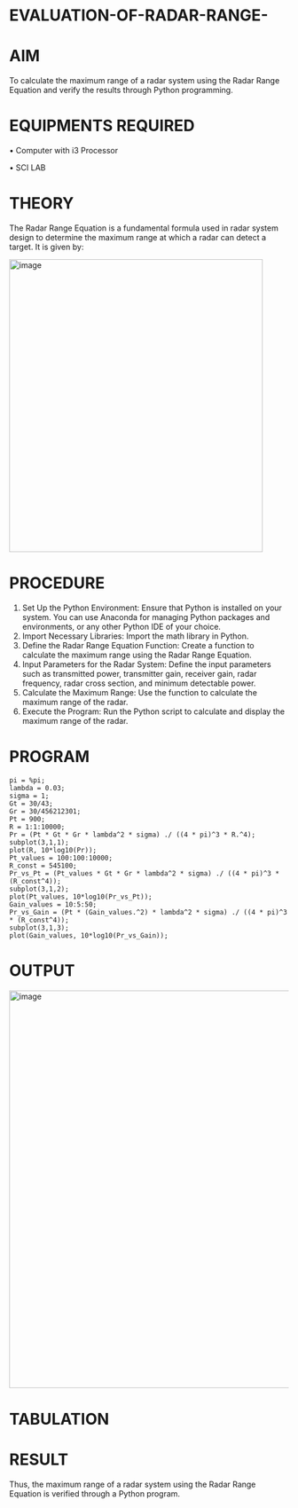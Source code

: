 # EVALUATION-OF-RADAR-RANGE-
# AIM
To calculate the maximum range of a radar system using the Radar Range Equation and verify the results through Python programming.
# EQUIPMENTS REQUIRED

• Computer with i3 Processor

• SCI LAB

# THEORY
The Radar Range Equation is a fundamental formula used in radar system design to determine the maximum range at which a radar can detect a target. It is given by:

<img width="457" height="528" alt="image" src="https://github.com/user-attachments/assets/0a3969a4-d771-4537-989c-dc5cf96b7c0e" />

# PROCEDURE

1.	Set Up the Python Environment: Ensure that Python is installed on your system. You can use Anaconda for managing Python packages and environments, or any other Python IDE of your choice.
2.	Import Necessary Libraries: Import the math library in Python.
3.	Define the Radar Range Equation Function: Create a function to calculate the maximum range using the Radar Range Equation.
4.	Input Parameters for the Radar System: Define the input parameters such as transmitted power, transmitter gain, receiver gain, radar frequency, radar cross section, and minimum detectable power.
5.	Calculate the Maximum Range: Use the function to calculate the maximum range of the radar.
6.	Execute the Program: Run the Python script to calculate and display the maximum range of the radar.
# PROGRAM
```ASM
pi = %pi;
lambda = 0.03; 
sigma = 1;
Gt = 30/43;
Gr = 30/456212301;
Pt = 900;
R = 1:1:10000;
Pr = (Pt * Gt * Gr * lambda^2 * sigma) ./ ((4 * pi)^3 * R.^4);
subplot(3,1,1);
plot(R, 10*log10(Pr)); 
Pt_values = 100:100:10000;
R_const = 545100;
Pr_vs_Pt = (Pt_values * Gt * Gr * lambda^2 * sigma) ./ ((4 * pi)^3 * (R_const^4));
subplot(3,1,2);
plot(Pt_values, 10*log10(Pr_vs_Pt));
Gain_values = 10:5:50;
Pr_vs_Gain = (Pt * (Gain_values.^2) * lambda^2 * sigma) ./ ((4 * pi)^3 * (R_const^4));
subplot(3,1,3);
plot(Gain_values, 10*log10(Pr_vs_Gain));
```
# OUTPUT
<img width="756" height="717" alt="image" src="https://github.com/user-attachments/assets/7f0d8563-0c75-4eaa-a822-5f7d3741dda1" />

# TABULATION

# RESULT
Thus, the maximum range of a radar system using the Radar Range Equation is verified through a Python program.



